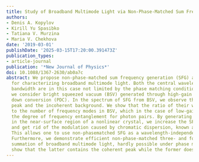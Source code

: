 ```yaml
---
title: Study of Broadband Multimode Light via Non-Phase-Matched Sum Frequency Generation
authors:
- Denis A. Kopylov
- Kirill Yu Spasibko
- Tatiana V. Murzina
- Maria V. Chekhova
date: '2019-03-01'
publishDate: '2025-03-15T17:20:00.391473Z'
publication_types:
- article-journal
publication: '*New Journal of Physics*'
doi: 10.1088/1367-2630/ab0a7c
abstract: We propose non-phase-matched sum frequency generation (SFG) as a method
  for characterizing broadband multimode light. Both the central wavelength and the
  bandwidth are in this case not limited by the phase matching condition. As an example,
  we consider bright squeezed vacuum (BSV) generated through high-gain parametric
  down conversion (PDC). In the spectrum of SFG from BSV, we observe the coherent
  peak and the incoherent background. We show that the ratio of their widths is equal
  to the number of frequency modes in BSV, which in the case of low-gain PDC gives
  the degree of frequency entanglement for photon pairs. By generating the sum frequency
  in the near-surface region of a nonlinear crystal, we increase the SFG efficiency
  and get rid of the modulation caused by chromatic dispersion, known as Maker fringes.
  This allows one to use non-phasematched SFG as a wavelength-independent autocorrelator.
  Furthermore, we demonstrate efficient non-phase-matched three- and four-frequency
  summation of broadband multimode light, hardly possible under phase matching. We
  show that the latter contains the coherent peak while the former does not.
---
```

